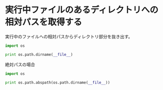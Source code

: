 # 実行中ファイルのあるディレクトリへの相対パスを取得する

実行中のファイルへの相対パスからディレクトリ部分を抜き出す。

```py
import os

print os.path.dirname(__file__)
```

絶対パスの場合

```py
import os

print os.path.abspath(os.path.dirname(__file__))
```
